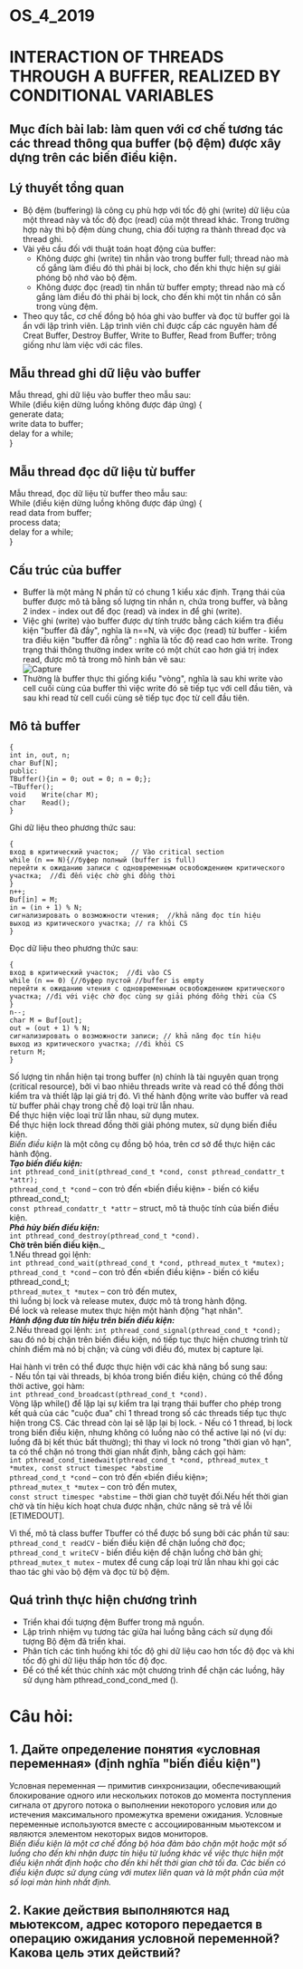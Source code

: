 # OS_4_2019
# INTERACTION OF THREADS THROUGH A BUFFER, REALIZED BY CONDITIONAL VARIABLES
## Mục đích bài lab:  làm quen với cơ chế tương tác các thread thông qua buffer (bộ đệm) được xây dựng trên các biến điều kiện.  

## Lý thuyết tổng quan  
* Bộ đệm (buffering) là công cụ phù hợp với tốc độ ghi (write) dữ liệu của một thread này và tốc độ đọc (read) của một thread khác. Trong trường hợp này thì bộ đệm dùng chung, chia đối tượng ra thành thread đọc và thread ghi.
* Vài yêu cầu đối với thuật toán hoạt động của buffer:
    - Không được ghi (write) tin nhắn vào trong buffer full; thread nào mà cố gắng làm điều đó thì  phải bị lock, cho đến khi thực hiện sự giải phóng bộ nhớ vào bộ đệm.
    - Không được đọc (read) tin nhắn từ buffer empty; thread nào mà cố gắng làm điều đó thì phải bị lock, cho đến khi một tin nhắn có sẵn trong vùng đệm.
 * Theo quy tắc, cơ chế đồng bộ hóa ghi vào buffer và đọc từ buffer gọi là ẩn với lập trình viên. Lập trình viên chỉ được cấp các nguyên hàm để Creat Buffer, Destroy Buffer, Write to Buffer, Read from Buffer; trông giống như làm việc với các files.
## Mẫu thread ghi dữ liệu vào buffer  
Mẫu thread, ghi dữ liệu vào buffer theo mẫu sau:  
While (điều kiện dừng luồng không được đáp ứng) {  
generate data;  
write data to buffer;  
delay for a while;  
}  

## Mẫu thread đọc dữ liệu từ buffer  
Mẫu thread, đọc dữ liệu từ buffer theo mẫu sau:  
While (điều kiện dừng luồng không được đáp ứng) {    
read data from buffer;  
process data;    
delay for a while;    
}   
## Cấu trúc của buffer  
* Buffer là một mảng N phần tử có chung 1 kiểu xác định. Trạng thái của buffer được mô tả bằng số lượng tin nhắn n, chứa trong buffer, và bằng 2 index - index out để đọc (read) và index in để ghi (write).  
* Việc ghi (write) vào buffer được dự tính trước bằng cách kiểm tra điều kiện "buffer đã đầy", nghĩa là  n==N, và việc đọc (read) từ buffer - kiểm tra điều kiện "buffer đã rỗng" : nghĩa là tốc độ read cao hơn write. Trong trạng thái thông thường index write có một chút cao hơn giá trị index read, được mô tả trong mô hình bản vẽ sau:  
![Capture](https://user-images.githubusercontent.com/24553030/56429992-86bf1c00-62cd-11e9-8627-148f384cc8a6.PNG)  
* Thường là buffer thực thi giống kiểu "vòng", nghĩa là sau khi write vào cell cuối cùng của buffer thì việc write đó sẽ tiếp tục với cell đầu tiên, và sau khi read từ cell cuối cùng sẽ tiếp tục đọc từ cell đầu tiên.  
## Mô tả buffer  
````class TBuffer  
{  
int in, out, n;  
char Buf[N];  
public:  
TBuffer(){in = 0; out = 0; n = 0;};  
~TBuffer();  
void	Write(char M);  
char	Read();  
}  
````
Ghi dữ liệu theo phương thức sau:  
````void TBuffer::Write(char M)
{
вход в критический участок;   // Vào critical section
while (n == N){//буфер полный (buffer is full)
перейти к ожиданию записи с одновременным освобождением критического участка;  //đi đến việc chờ ghi đồng thời
}
n++;
Buf[in] = M;
in = (in + 1) % N;
сигнализировать о возможности чтения;  //khả năng đọc tín hiệu
выход из критического участка; // ra khỏi CS
}
````
Đọc dữ liệu theo phương thức sau:  
````char TBuffer::Read()
{
вход в критический участок;  //đi vào CS
while (n == 0) {//буфер пустой //buffer is empty
перейти к ожиданию чтения с одновременным освобождением критического участка; //đi với việc chờ đọc cùng sự giải phóng đồng thời của CS
}
n--;
char М = Buf[out];
out = (out + 1) % N;
сигнализировать о возможности записи; // khả năng đọc tín hiệu
выход из критического участка; //đi khỏi CS
return M;
}
````
Số lượng tin nhắn hiện tại trong buffer (n) chính là tài nguyên quan trọng  (critical resource), bởi vì bao nhiêu threads write và read có thể đồng thời kiểm tra và thiết lập lại giá trị đó. Vì thế hành động write vào buffer và read từ buffer phải chạy trong chế độ loại trừ lẫn nhau.  
Để thực hiện việc loại trừ lẫn nhau, sử dụng mutex.  
Để thực hiện lock thread đồng thời giải phóng mutex, sử dụng biến điều kiện.  
*Biến điều kiện* là một công cụ đồng bộ hóa, trên cơ sở để thực hiện các hành động.  
___Tạo biến điều kiện:___  
````int pthread_cond_init(pthread_cond_t *cond, const pthread_condattr_t *attr);````  
````pthread_cond_t *cond```` – con trỏ đến «biến điều kiện» - biến có kiểu pthread_cond_t;  
````const pthread_condattr_t *attr```` – struct, mô tả thuộc tính của biến điều kiện.  
___Phá hủy biến điều kiện:___  
````int pthread_cond_destroy(pthread_cond_t *cond).````  
__Chờ trên biến điều kiện.___    
1.Nếu thread gọi lệnh:  
````int pthread_cond_wait(pthread_cond_t *cond, pthread_mutex_t *mutex);````  
````pthread_cond_t *cond```` – con trỏ đến «biến điều kiện» - biến có kiểu pthread_cond_t;  
````pthread_mutex_t *mutex```` – con trỏ đến mutex,    
thì luồng bị lock và release mutex, được mô tả trong hành động.  
Để lock và release mutex thực hiện một hành động "hạt nhân".  
___Hành động đưa tín hiệu trên biến điều kiện:___  
2.Nếu thread gọi lệnh:
    ````int pthread_cond_signal(pthread_cond_t *cond);```` sau đó nó bị chặn trên biến điều kiện, nó tiếp tục thực hiện chương trình từ chính điểm mà nó bị chặn; và cùng với điều đó, mutex bị capture lại.  
    
    
  Hai hành vi trên có thể được thực hiện với các khả năng bổ sung sau:  
    - Nếu tồn tại vài threads, bị khóa trong biến điều kiện, chúng có thể đồng thời active, gọi hàm:  
        ````int pthread_cond_broadcast(pthread_cond_t *cond).````  
        Vòng lặp while() để lặp lại sự kiểm tra lại trạng thái buffer cho phép trong kết quả của các "cuộc đua" chỉ 1 thread trong số các threads tiếp tục thực hiện trong CS. Các thread còn lại sẽ lặp lại bị lock.
    - Nếu có 1 thread, bị lock trong biến điều kiện, nhưng không có luồng nào có thể active lại nó (ví dụ: luồng đã bị kết thúc bất thường); thì thay vì lock nó trong "thời gian vô hạn", ta có thể chặn nó trong thời gian nhất định, bằng cách gọi hàm:  
    ````int pthread_cond_timedwait(pthread_cond_t *cond, pthread_mutex_t *mutex, const struct timespec *abstime````  
    ````pthread_cond_t *cond```` – con trỏ đến «biến điều kiện»;  
````pthread_mutex_t *mutex```` – con trỏ đến mutex,  
````const struct timespec *abstime```` – thời gian chờ tuyệt đối.Nếu hết thời gian chờ và tín hiệu kích hoạt chưa được nhận, chức năng sẽ trả về lỗi [ETIMEDOUT].  


Vì thế, mô tả class buffer Tbuffer có thể được bổ sung bởi các phần tử sau:    
````pthread_cond_t readCV```` - biến điều kiện để chặn luồng chờ đọc;  
````pthread_cond_t writeCV```` - biến điều kiện để chặn luồng chờ bản ghi;  
````pthread_mutex_t mutex```` - mutex để cung cấp loại trừ lẫn nhau khi gọi các thao tác ghi vào bộ đệm và đọc từ bộ đệm.  
## Quá trình thực hiện chương trình
- Triển khai đối tượng đệm Buffer trong mã nguồn.  
- Lập trình nhiệm vụ tương tác giữa hai luồng bằng cách sử dụng đối tượng Bộ đệm đã triển khai.  
- Phân tích các tình huống khi tốc độ ghi dữ liệu cao hơn tốc độ đọc và khi tốc độ ghi dữ liệu thấp hơn tốc độ đọc.  
- Để có thể kết thúc chính xác một chương trình để chặn các luồng, hãy sử dụng hàm pthread_cond_cond_med ().  
# Câu hỏi:
## 1.	Дайте определение понятия «условная переменная» (định nghĩa "biến điều kiện") 
Условная переменная — примитив синхронизации, обеспечивающий блокирование одного или нескольких потоков до момента поступления сигнала от другого потока о выполнении некоторого условия или до истечения максимального промежутка времени ожидания. Условные переменные используются вместе с ассоциированным мьютексом и являются элементом некоторых видов мониторов.  
*Biến điều kiện là một cơ chế đồng bộ hóa đảm bảo chặn một hoặc một số luồng cho đến khi nhận được tín hiệu từ luồng khác về việc thực hiện một điều kiện nhất định hoặc cho đến khi hết thời gian chờ tối đa. Các biến có điều kiện được sử dụng cùng với mutex liên quan và là một phần của một số loại màn hình nhất định.*  
## 2.	Какие действия выполняются над мьютексом, адрес которого передается в операцию ожидания условной переменной? Какова цель этих действий?  

    





